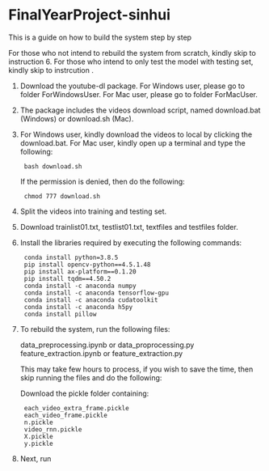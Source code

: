 # FinalYearProject-sinhui
This is a guide on how to build the system step by step

For those who not intend to rebuild the system from scratch, kindly skip to instruction 6.
For those who intend to only test the model with testing set, kindly skip to instrcution .
1. Download the youtube-dl package. For Windows user, please go to folder ForWindowsUser. For Mac user, please go to folder ForMacUser.

2. The package includes the videos download script, named download.bat (Windows) or download.sh (Mac).

3. For Windows user, kindly download the videos to local by clicking the download.bat. For Mac user, kindly open up a terminal and type the following:

		bash download.sh
	If the permission is denied, then do the following:
	
		chmod 777 download.sh

4. Split the videos into training and testing set.

5. Download trainlist01.txt, testlist01.txt, textfiles and testfiles folder.

6. Install the libraries required by executing the following commands:
		
		conda install python=3.8.5
		pip install opencv-python==4.5.1.48
		pip install ax-platform==0.1.20
		pip install tqdm==4.50.2
		conda install -c anaconda numpy
		conda install -c anaconda tensorflow-gpu
		conda install -c anaconda cudatoolkit
		conda install -c anaconda h5py
		conda install pillow

7. To rebuild the system, run the following files:
	
	data_preprocessing.ipynb or data_proprocessing.py
	feature_extraction.ipynb or feature_extraction.py

    This may take few hours to process, if you wish to save the time, then skip running the files and 	  do the following:

	Download the pickle folder containing:

		each_video_extra_frame.pickle
		each_video_frame.pickle
		n.pickle
		video_rnn.pickle
		X.pickle
		y.pickle
		
8. Next, run 
	
